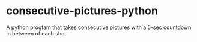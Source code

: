 # consecutive-pictures-python
A python progtam that takes consecutive pictures with a 5-sec countdown in between of each shot
